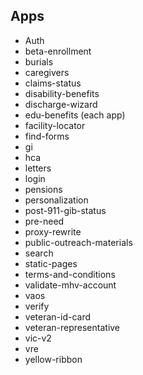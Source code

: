 
## Apps 

- Auth
- beta-enrollment
- burials
- caregivers
- claims-status
- disability-benefits
- discharge-wizard
- edu-benefits (each app)
- facility-locator
- find-forms
- gi
- hca
- letters
- login
- pensions
- personalization
- post-911-gib-status
- pre-need
- proxy-rewrite
- public-outreach-materials
- search
- static-pages
- terms-and-conditions
- validate-mhv-account
- vaos
- verify
- veteran-id-card
- veteran-representative
- vic-v2
- vre
- yellow-ribbon
